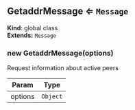 <a name="GetaddrMessage"></a>

## GetaddrMessage ⇐ <code>Message</code>
**Kind**: global class  
**Extends:** <code>Message</code>  
<a name="new_GetaddrMessage_new"></a>

### new GetaddrMessage(options)
Request information about active peers


| Param | Type |
| --- | --- |
| options | <code>Object</code> | 

